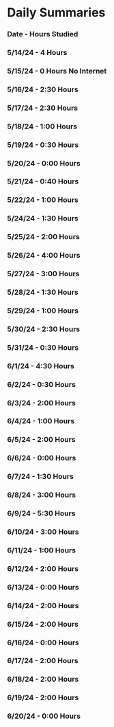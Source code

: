 # Daily Summaries
### Date - Hours Studied

### 5/14/24 - 4 Hours
### 5/15/24 - 0 Hours No Internet
### 5/16/24 - 2:30 Hours
### 5/17/24 - 2:30 Hours
### 5/18/24 - 1:00 Hours
### 5/19/24 - 0:30 Hours
### 5/20/24 - 0:00 Hours
### 5/21/24 - 0:40 Hours
### 5/22/24 - 1:00 Hours
### 5/24/24 - 1:30 Hours
### 5/25/24 - 2:00 Hours
### 5/26/24 - 4:00 Hours
### 5/27/24 - 3:00 Hours
### 5/28/24 - 1:30 Hours
### 5/29/24 - 1:00 Hours
### 5/30/24 - 2:30 Hours
### 5/31/24 - 0:30 Hours
### 6/1/24 - 4:30 Hours
### 6/2/24 - 0:30 Hours
### 6/3/24 - 2:00 Hours
### 6/4/24 - 1:00 Hours
### 6/5/24 - 2:00 Hours
### 6/6/24 - 0:00 Hours
### 6/7/24 - 1:30 Hours
### 6/8/24 - 3:00 Hours
### 6/9/24 - 5:30 Hours
### 6/10/24 - 3:00 Hours
### 6/11/24 - 1:00 Hours
### 6/12/24 - 2:00 Hours
### 6/13/24 - 0:00 Hours
### 6/14/24 - 2:00 Hours
### 6/15/24 - 2:00 Hours
### 6/16/24 - 0:00 Hours
### 6/17/24 - 2:00 Hours
### 6/18/24 - 2:00 Hours
### 6/19/24 - 2:00 Hours
### 6/20/24 - 0:00 Hours